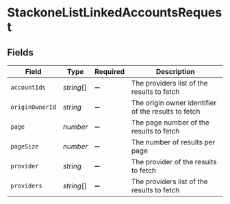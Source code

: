 # StackoneListLinkedAccountsRequest


## Fields

| Field                                               | Type                                                | Required                                            | Description                                         |
| --------------------------------------------------- | --------------------------------------------------- | --------------------------------------------------- | --------------------------------------------------- |
| `accountIds`                                        | *string*[]                                          | :heavy_minus_sign:                                  | The providers list of the results to fetch          |
| `originOwnerId`                                     | *string*                                            | :heavy_minus_sign:                                  | The origin owner identifier of the results to fetch |
| `page`                                              | *number*                                            | :heavy_minus_sign:                                  | The page number of the results to fetch             |
| `pageSize`                                          | *number*                                            | :heavy_minus_sign:                                  | The number of results per page                      |
| `provider`                                          | *string*                                            | :heavy_minus_sign:                                  | The provider of the results to fetch                |
| `providers`                                         | *string*[]                                          | :heavy_minus_sign:                                  | The providers list of the results to fetch          |